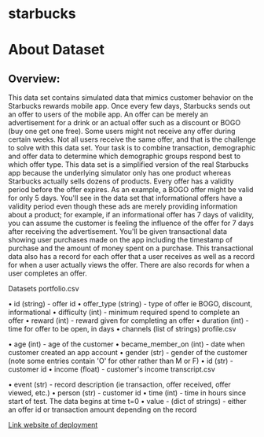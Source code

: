 # starbucks

# About Dataset

## Overview: 

This data set contains simulated data that mimics customer behavior on the Starbucks rewards mobile app. Once every few days, Starbucks sends out an offer to users of the mobile app. An offer can be merely an advertisement for a drink or an actual offer such as a discount or BOGO (buy one get one free). Some users might not receive any offer during certain weeks. Not all users receive the same offer, and that is the challenge to solve with this data set. Your task is to combine transaction, demographic and offer data to determine which demographic groups respond best to which offer type. This data set is a simplified version of the real Starbucks app because the underlying simulator only has one product whereas Starbucks actually sells dozens of products. Every offer has a validity period before the offer expires. As an example, a BOGO offer might be valid for only 5 days. You'll see in the data set that informational offers have a validity period even though these ads are merely providing information about a product; for example, if an informational offer has 7 days of validity, you can assume the customer is feeling the influence of the offer for 7 days after receiving the advertisement. You'll be given transactional data showing user purchases made on the app including the timestamp of purchase and the amount of money spent on a purchase. This transactional data also has a record for each offer that a user receives as well as a record for when a user actually views the offer. There are also records for when a user completes an offer.

Datasets
portfolio.csv

• id (string) - offer id
• offer_type (string) - type of offer ie BOGO, discount, informational
• difficulty (int) - minimum required spend to complete an offer
• reward (int) - reward given for completing an offer
• duration (int) - time for offer to be open, in days
• channels (list of strings)
profile.csv

• age (int) - age of the customer
• became_member_on (int) - date when customer created an app account
• gender (str) - gender of the customer (note some entries contain 'O' for other rather than M or F)
• id (str) - customer id
• income (float) - customer's income
transcript.csv

• event (str) - record description (ie transaction, offer received, offer viewed, etc.)
• person (str) - customer id
• time (int) - time in hours since start of test. The data begins at time t=0
• value - (dict of strings) - either an offer id or transaction amount depending on the record


[Link website of deployment](https://starbucks-predict.streamlit.app/)

